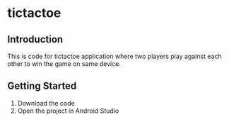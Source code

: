 # tictactoe

Introduction
------------

This is code for tictactoe application where two players play against each other to win the game on same device.

Getting Started
---------------

1. Download the code
2. Open the project in Android Studio
